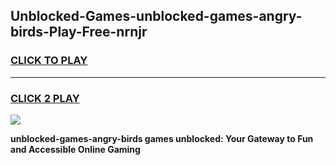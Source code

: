 
## Unblocked-Games-unblocked-games-angry-birds-Play-Free-nrnjr
<h3>
<a href="https://premium76.site?title=unblocked-games-angry-birds&ref=20A">CLICK TO PLAY</a></h3>
<hr>

<h3>
<a href="https://premium76.site?title=unblocked-games-angry-birds&ref=20A">CLICK 2 PLAY</a>
  
</h3>

<a href="https://premium76.site?title=unblocked-games-angry-birds&ref=20A"><img src="https://clearcache.store/games.png"></a>


**unblocked-games-angry-birds games unblocked: Your Gateway to Fun and Accessible Online Gaming**

